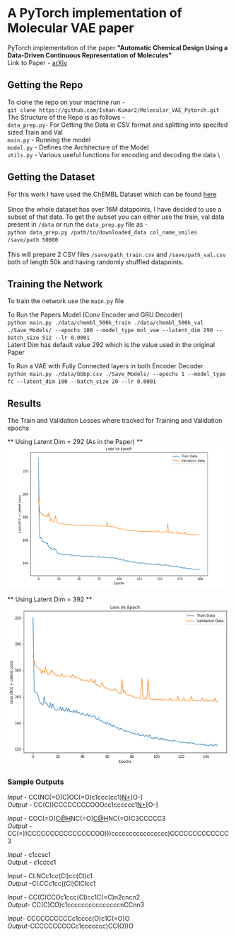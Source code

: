 # A PyTorch implementation of Molecular VAE paper

PyTorch implementation of the paper **"Automatic Chemical Design Using a Data-Driven Continuous Representation of Molecules"**\
Link to Paper - [arXiv](https://arxiv.org/abs/1610.02415)

## Getting the Repo
To clone the repo on your machine run - \
`git clone https://github.com/Ishan-Kumar2/Molecular_VAE_Pytorch.git` \
The Structure of the Repo is as follows -\
`data_prep.py`- For Getting the Data in CSV format and splitting into specifed sized Train and Val \
`main.py` - Running the model \
`model.py` - Defines the Architecture of the Model \
`utils.py` - Various useful functions for encoding and decoding the data \


## Getting the Dataset
For this work I have used the ChEMBL Dataset which can be found [here](https://www.ebi.ac.uk/chembl/) \
\
Since the whole dataset has over 16M datapoints, I have decided to use a subset of that data.
To get the subset you can either use the train, val data present in ``/data``
or run the ``data_prep.py`` file as - \
`python data_prep.py /path/to/downloaded_data col_name_smiles /save/path 50000` \
\
This will prepare 2 CSV files `/save/path_train.csv` and `/save/path_val.csv` both of length 50k and having randomly shuffled datapoints.

## Training the Network
To train the network use the `main.py` file

To Run the Papers Model (Conv Encoder and GRU Decoder)\
`python main.py ./data/chembl_500k_train ./data/chembl_500k_val ./Save_Models/ --epochs 100 --model_type mol_vae --latent_dim 290 --batch_size 512 --lr 0.0001`\
Latent Dim has default value 292 which is the value used in the original Paper

To Run a VAE with Fully Connected layers in both Encoder Decoder\
``python main.py ./data/bbbp.csv ./Save_Models/ --epochs 1 --model_type fc --latent_dim 100 --batch_size 20 --lr 0.0001``


## Results

The Train and Validation Losses where tracked for Training and Validation epochs

** Using Latent Dim = 292 (As in the Paper) ** 
![Loss graphs](/Sample_imgs/graph_loss_200.png)


** Using Latent Dim = 392 ** 
![Loss graphs](/Sample_imgs/graph_loss_392.png)


### Sample Outputs

*Input* - CC(NC(=O)C)OC(=O)c1ccc(cc1)[N+](=O)[O-] \
*Output* - CC(C))CCCCCCCCOOOcc1cccccc1[N+](=O)[O-] 

*Input* - COC(=O)[C@H](CCCN=C(N)N)NC(=O)[C@H](Cc1c[nH]c2ccccc12)NC(=O)C3CCCCC3 \
*Output* - CC(=))CCCCCCCCCCCCCCCOO)))cccccccccccccccc)CCCCCCCCCCCCC3 

*Input* - c1ccsc1 \
Output -  c1cccc1 

*Input* - Cl.NCc1cc(Cl)cc(Cl)c1 \
*Output* -Cl.CCc1cc((Cl)ClClcc1 

*Input* - CC(C)CCOc1ccc(Cl)cc1C(=C)n2cncn2 \
*Output*- CC(C)CO)c1cccccccccccccccnCCnn3 

*Input*- CCCCCCCCCCc1cccc(O)c1C(=O)O \
*Output*-CCCCCCCCCCc1ccccccc)CC(O))O 